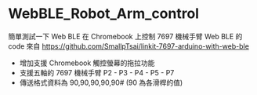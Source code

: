 # WebBLE_Robot_Arm_control

簡單測試一下 Web BLE 在 Chromebook 上控制 7697 機械手臂
Web BLE 的 code 來自 https://github.com/SmallpTsai/linkit-7697-arduino-with-web-ble  

- 增加支援 Chromebook 觸控螢幕的拖拉功能
- 支援五軸的 7697 機械手臂  P2 - P3 - P4 - P5 - P7
- 傳送格式資料為 90,90,90,90,90#  (90 為各滑桿的值)  
